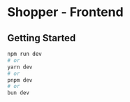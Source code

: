 # Shopper - Frontend

## Getting Started

```bash
npm run dev
# or
yarn dev
# or
pnpm dev
# or
bun dev
```
